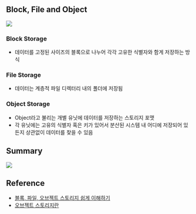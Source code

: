 
## Block, File and Object
![](https://tech.gluesys.com/assets/blockfileobject.png)

### Block Storage
- 데이터를 고정된 사이즈의 블록으로 나누어 각각 고유한 식별자와 함게 저장하는 방식

### File Storage
- 데이터는 계층적 파일 디렉터리 내의 폴더에 저장됨

### Object Storage
- Object라고 불리는 개별 유닛에 데이터를 저장하는 스토리지 포맷
- 각 유닛에는 고유의 식별자 혹은 키가 있어서 분산된 시스템 내 어디에 저장되어 있든지 상관없이 데이터를 찾을 수 있음

## Summary
![](https://cdn.imweb.me/upload/S202001291023ba77fb258/e6131cf5b2abd.png)

## Reference
- [블록, 파일, 오브젝트 스토리지 쉽게 이해하기](https://www.dknyou.com/blog/?q=YToxOntzOjEyOiJrZXl3b3JkX3R5cGUiO3M6MzoiYWxsIjt9&bmode=view&idx=10474168&t=board)
- [오브젝트 스토리지란](https://tech.gluesys.com/blog/2021/04/20/storage_9_intro.html)